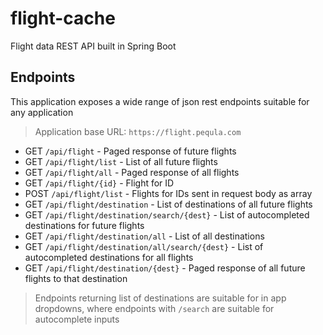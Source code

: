 # flight-cache
Flight data REST API built in Spring Boot

## Endpoints
This application exposes a wide range of json rest endpoints suitable for any application

> Application base URL: `https://flight.pequla.com`

- GET `/api/flight` - Paged response of future flights
- GET `/api/flight/list` - List of all future flights
- GET `/api/flight/all` - Paged response of all flights
- GET `/api/flight/{id}` - Flight for ID
- POST `/api/flight/list` - Flights for IDs sent in request body as array
- GET `/api/flight/destination` - List of destinations of all future flights
- GET `/api/flight/destination/search/{dest}` - List of autocompleted destinations for future flights
- GET `/api/flight/destination/all` - List of all destinations
- GET `/api/flight/destination/all/search/{dest}` - List of autocompleted destinations for all flights
- GET `/api/flight/destination/{dest}` - Paged response of all future flights to that destination

> Endpoints returning list of destinations are suitable for in app dropdowns, where endpoints with `/search` are suitable for autocomplete inputs
